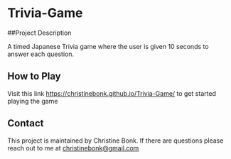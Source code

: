 # Trivia-Game


##Project Description

 A timed Japanese Trivia game where the user is given 10 seconds to answer each question.

## How to Play

 Visit this link https://christinebonk.github.io/Trivia-Game/ to get started playing the game

## Contact

 This project is maintained by Christine Bonk. If there are questions please reach out to me at christinebonk@gmail.com